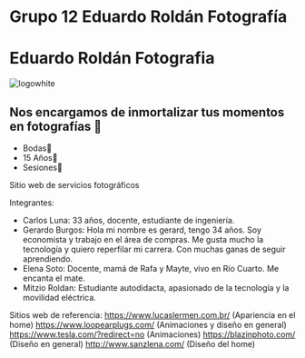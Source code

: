 # Grupo 12 Eduardo Roldán Fotografía
# **Eduardo Roldán Fotografia** 
![logowhite](https://user-images.githubusercontent.com/77336492/131771171-c498be79-fa6c-4434-8063-90208bcec93e.png)
## **Nos encargamos de inmortalizar tus momentos en fotografías 📸**
* Bodas👰
* 15 Años👸
* Sesiones🤵

Sitio web de servicios fotográficos

Integrantes:
* Carlos Luna: 33 años, docente, estudiante de ingeniería.
* Gerardo Burgos: Hola mi nombre es gerard, tengo 34 años. Soy economista y trabajo en el área de compras. Me gusta mucho la tecnología y quiero reperfilar mi carrera. Con muchas ganas de seguir aprendiendo.
* Elena Soto: Docente, mamá de Rafa y Mayte, vivo en Río Cuarto. Me encanta el mate.
* Mitzio Roldan: Estudiante autodidacta, apasionado de la tecnología y la movilidad eléctrica.

Sitios web de referencia:
https://www.lucaslermen.com.br/ (Apariencia en el home)
https://www.loopearplugs.com/ (Animaciones y diseño en general)
https://www.tesla.com/?redirect=no (Animaciones)
https://blazinphoto.com/ (Diseño en general)
http://www.sanzlena.com/ (Diseño del home)
